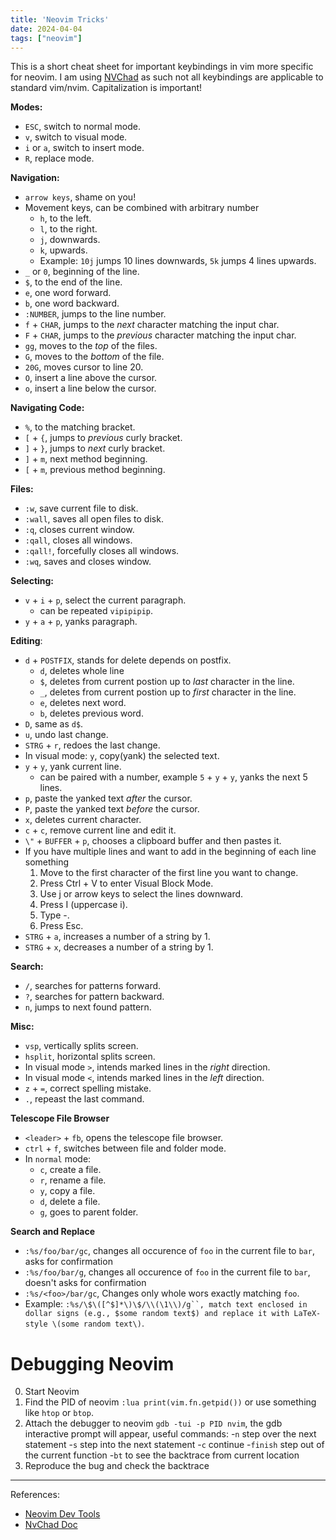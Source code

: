 ```yaml
---
title: 'Neovim Tricks'
date: 2024-04-04
tags: ["neovim"]
---
```


This is a short cheat sheet for important keybindings in vim more specific for neovim. I am using [NVChad](https://nvchad.com/) as such not all keybindings are applicable to standard vim/nvim.
Capitalization is important!

**Modes:**
- `ESC`, switch to normal mode.
-  `v`, switch to visual mode.
- `i` or `a`, switch to insert mode.
- `R`, replace mode.

**Navigation:**
- `arrow keys`, shame on you!
- Movement keys, can be combined with arbitrary number
    - `h`, to the left.
    - `l`, to the right.
    - `j`, downwards.
    - `k`, upwards.
    - Example: `10j` jumps 10 lines downwards, `5k` jumps 4 lines upwards.
- `_` or `0`, beginning of the line.
- `$`, to the end of the line.
- `e`, one word forward.
- `b`, one word backward.
- `:NUMBER`, jumps to the line number.
- `f` + `CHAR`, jumps to the *next* character matching the input char.
- `F` + `CHAR`, jumps to the *previous* character matching the input char.
- `gg`, moves to the *top* of the files.
- `G`, moves to the *bottom* of the file.
- `20G`, moves cursor to line 20.
- `O`, insert a line above the cursor.
- `o`, insert a line below the cursor.

**Navigating Code:**
- `%`, to the matching bracket.
- `[` + `{`, jumps to *previous* curly bracket.
- `]` + `}`, jumps to *next* curly bracket.
- `]` + `m`, next method beginning.
- `[` + `m`, previous method beginning.

**Files:**
- `:w`, save current file to disk.
- `:wall`, saves all open files to disk.
- `:q`, closes current window.
- `:qall`, closes all windows.
- `:qall!`, forcefully closes all windows.
- `:wq`, saves and closes window.

**Selecting:**
- `v` + `i` + `p`, select the current paragraph.
    - can be repeated `vipipipip`.
- `y` + `a` + `p`, yanks paragraph.

**Editing**:
- `d` + `POSTFIX`, stands for delete depends on postfix.
    - `d`, deletes whole line
    - `$`, deletes from current postion up to *last* character in the line.
    - `_`, deletes from current postion up to *first* character in the line.
    - `e`, deletes next word.
    - `b`, deletes previous word.
- `D`, same as `d$`.
- `u`, undo last change.
- `STRG` + `r`, redoes the last change.
- In visual mode: `y`, copy(yank) the selected text.
- `y` + `y`, yank current line.
    - can be paired with a number, example `5` + `y` + `y`, yanks the next 5 lines.
- `p`, paste the yanked text *after* the cursor.
- `P`, paste the yanked text *before* the cursor.
- `x`, deletes current character.
- `c` + `c`, remove current line and edit it.
- `\"` + `BUFFER` + `p`, chooses a clipboard buffer and then pastes it.
- If you have multiple lines and want to add in the beginning of each line something
    1. Move to the first character of the first line you want to change.
    2. Press Ctrl + V to enter Visual Block Mode.
    3. Use j or arrow keys to select the lines downward.
    4. Press I (uppercase i).
    5. Type -.
    6. Press Esc.
- `STRG` + `a`, increases a number of a string by 1.
- `STRG` + `x`, decreases a number of a string by 1.

**Search:**
- `/`, searches for patterns forward.
- `?`, searches for pattern backward.
- `n`, jumps to next found pattern.

**Misc:**
- `vsp`, vertically splits screen.
- `hsplit`, horizontal splits screen.
- In visual mode `>`, intends marked lines in the *right* direction.
- In visual mode `<`, intends marked lines in the *left* direction.
- `z` + `=`, correct spelling mistake.
- `.`, repeast the last command.

**Telescope File Browser**
- `<leader>` + `fb`, opens the telescope file browser.
- `ctrl` + `f`, switches between file and folder mode.
- In `normal` mode:
    - `c`, create a file.
    - `r`, rename a file.
    - `y`, copy a file.
    - `d`, delete a file.
    - `g`, goes to parent folder.

**Search and Replace**
- `:%s/foo/bar/gc`, changes all occurence of `foo` in the current file to `bar`, asks for confirmation
- `:%s/foo/bar/g`, changes all occurence of `foo` in the current file to `bar`, doesn't asks for confirmation
- `:%s/<foo>/bar/gc`, Changes only whole wors exactly matching `foo`.
- Example: `:%s/\$\([^$]*\)\$/\\(\1\\)/g``, match text enclosed in dollar signs (e.g., $some random text$) and replace it with LaTeX-style \(some random text\)`.

# Debugging Neovim

0. Start Neovim
1. Find the PID of neovim `:lua print(vim.fn.getpid())` or use something like `htop` or `btop`.
2. Attach the debugger to neovim `gdb -tui -p PID nvim`, the gdb interactive prompt will appear, useful commands:
    -`n` step over the next statement
    -`s` step into the next statement
    -`c` continue
    -`finish` step out of the current function
    -`bt` to see the backtrace from current location
3. Reproduce the bug and check the backtrace

----
References:
- [Neovim Dev Tools](https://neovim.io/doc/user/dev_tools.html)
- [NvChad Doc](https://nvchad.com/)
